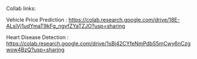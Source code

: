 Collab links:

Vehicle Price Prediction : https://colab.research.google.com/drive/18E-ALsiVj1udYmaT9kFg_ngvfZYaTZJO?usp=sharing

Heart Disease Detection : https://colab.research.google.com/drive/1sBj42CYfeNmPdbS5mCwy6nCzgwow4BzQ?usp=sharing
